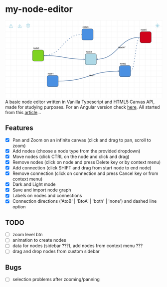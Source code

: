 # my-node-editor

![node_editor](./docs/my_node_editor.png)
A basic node editor written in Vanilla Typescript and HTML5 Canvas API, made for studying purposes. For an Angular version check [here](https://github.com/LorenzoCorbella74/node-editor). All started from this [article](https://harrisonmilbradt.com/articles/canvas-panning-and-zooming)...

## Features
- [x] Pan and Zoom on an infinite canvas (click and drag to pan, scroll to zoom)
- [x] Add nodes (choose a node type from the provided dropdown)
- [x] Move nodes (click CTRL on the node and click and drag)
- [x] Remove nodes (click on node and press Delete key or by context menu)
- [x] Add connection (click SHIFT and drag from start node to end node)
- [x] Remove connection (click on connection and press Cancel key or from context menu)
- [x] Dark and Light mode
- [x] Save and import node graph
- [x] Labels on nodes and connections
- [x] Connection directions ('AtoB' | 'BtoA' | 'both' | 'none') and dashed line option

## TODO
- [ ] zoom level btn
- [ ] animation to create nodes
- [ ] data for nodes (sidebar ???), add nodes from context menu ???
- [ ] drag and drop nodes from custom sidebar 

## Bugs
- [ ] selection problems after zooming/panning



